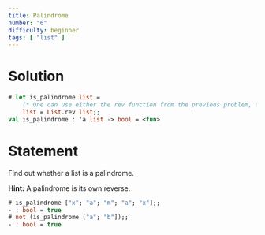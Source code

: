 ```yaml
---
title: Palindrome
number: "6"
difficulty: beginner
tags: [ "list" ]
---
```


# Solution

```ocaml
# let is_palindrome list =
    (* One can use either the rev function from the previous problem, or the built-in List.rev *)
    list = List.rev list;;
val is_palindrome : 'a list -> bool = <fun>
```

# Statement

Find out whether a list is a palindrome.

**Hint:** A palindrome is its own reverse.

```ocaml
# is_palindrome ["x"; "a"; "m"; "a"; "x"];;
- : bool = true
# not (is_palindrome ["a"; "b"]);;
- : bool = true
```
